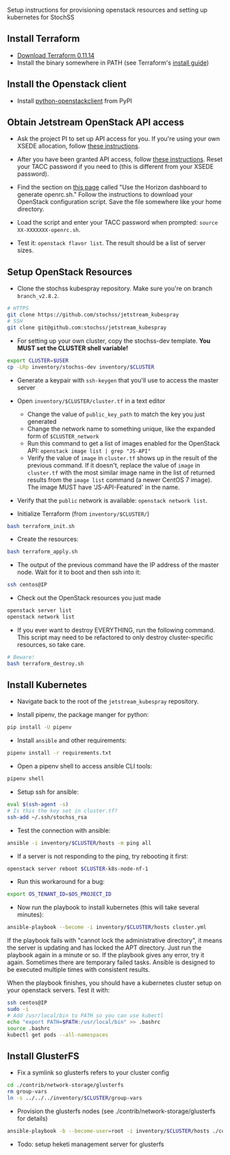 Setup instructions for provisioning openstack resources and setting up kubernetes for StochSS

## Install Terraform
- [Download Terraform 0.11.14](https://releases.hashicorp.com/terraform/0.11.14)
- Install the binary somewhere in PATH (see Terraform's [install guide](https://learn.hashicorp.com/terraform/getting-started/install.html))


## Install the Openstack client
- Install [python-openstackclient](https://pypi.org/project/python-openstackclient/) from PyPI


## Obtain Jetstream OpenStack API access

- Ask the project PI to set up API access for you. If you're using your own XSEDE allocation, follow [these instructions](https://iujetstream.atlassian.net/wiki/spaces/JWT/pages/39682057/Using+the+Jetstream+API).

- After you have been granted API access, follow [these instructions](https://iujetstream.atlassian.net/wiki/spaces/JWT/pages/31391748/After+API+access+has+been+granted). Reset your TACC password if you need to (this is different from your XSEDE password).

- Find the section on [this page](https://iujetstream.atlassian.net/wiki/spaces/JWT/pages/39682064/Setting+up+openrc.sh) called "Use the Horizon dashboard to generate openrc.sh." Follow the instructions to download your OpenStack configuration script. Save the file somewhere like your home directory.

- Load the script and enter your TACC password when prompted: `source XX-XXXXXXX-openrc.sh`.

- Test it: `openstack flavor list`. The result should be a list of server sizes.


## Setup OpenStack Resources

- Clone the stochss kubespray repository. Make sure you're on branch `branch_v2.8.2`.
```bash
# HTTPS
git clone https://github.com/stochss/jetstream_kubespray
# SSH
git clone git@github.com:stochss/jetstream_kubespray
```

- For setting up your own cluster, copy the stochss-dev template. **You MUST set the CLUSTER shell variable!**
```bash
export CLUSTER=$USER
cp -LRp inventory/stochss-dev inventory/$CLUSTER
```

- Generate a keypair with `ssh-keygen` that you'll use to access the master server

- Open `inventory/$CLUSTER/cluster.tf` in a text editor
  - Change the value of `public_key_path` to match the key you just generated
  - Change the network name to something unique, like the expanded form of `$CLUSTER_network`
  - Run this command to get a list of images enabled for the OpenStack API: `openstack image list | grep "JS-API"`
  - Verify the value of `image` in `cluster.tf` shows up in the result of the previous command. If it doesn't, replace the value of `image` in `cluster.tf` with the most similar image name in the list of returned results from the `image list` command (a newer CentOS 7 image). The image MUST have 'JS-API-Featured' in the name.

- Verify that the `public` network is available: `openstack network list`.

- Initialize Terraform (from `inventory/$CLUSTER/`)

```bash
bash terraform_init.sh
```

- Create the resources:
```bash
bash terraform_apply.sh
```

- The output of the previous command have the IP address of the master node. Wait for it to boot and then ssh into it:
```bash
ssh centos@IP
```

- Check out the OpenStack resources you just made
```bash
openstack server list
openstack network list
```

- If you ever want to destroy EVERYTHING, run the following command. This script may need to be refactored to only destroy cluster-specific resources, so take care.
```bash
# Beware!
bash terraform_destroy.sh
```


## Install Kubernetes

- Navigate back to the root of the `jetstream_kubespray` repository.

- Install pipenv, the package manger for python:
```bash
pip install -U pipenv
```

- Install `ansible` and other requirements:
```bash
pipenv install -r requirements.txt
```

- Open a pipenv shell to access ansible CLI tools:
```bash
pipenv shell
```

- Setup ssh for ansible:
```bash
eval $(ssh-agent -s)
# Is this the key set in cluster.tf?
ssh-add ~/.ssh/stochss_rsa
```

- Test the connection with ansible:
```bash
ansible -i inventory/$CLUSTER/hosts -m ping all
```

- If a server is not responding to the ping, try rebooting it first:
```bash
openstack server reboot $CLUSTER-k8s-node-nf-1
```

- Run this workaround for a bug:
```bash
export OS_TENANT_ID=$OS_PROJECT_ID
```

- Now run the playbook to install kubernetes (this will take several minutes):
```bash
ansible-playbook --become -i inventory/$CLUSTER/hosts cluster.yml
```

If the playbook fails with "cannot lock the administrative directory", it means the server is updating and has locked the APT directory. Just run the playbook again in a minute or so. If the playbook gives any error, try it again. Sometimes there are temporary failed tasks. Ansible is designed to be executed multiple times with consistent results.

When the playbook finishes, you should have a kubernetes cluster setup on your openstack servers. Test it with:
```bash
ssh centos@IP
sudo -i
# Add /usr/local/bin to PATH so you can use kubectl
echo "export PATH=$PATH:/usr/local/bin" >> .bashrc
source .bashrc
kubectl get pods --all-namespaces
```

## Install GlusterFS

- Fix a symlink so glusterfs refers to your cluster config
```bash
cd ./contrib/network-storage/glusterfs
rm group-vars
ln -s ../../../inventory/$CLUSTER/group-vars
```

- Provision the glusterfs nodes (see ./contrib/network-storage/glusterfs for details)
```bash
ansible-playbook -b --become-user=root -i inventory/$CLUSTER/hosts ./contrib/network-storage/glusterfs/glusterfs.yml
```

- Todo: setup heketi management server for glusterfs
